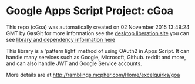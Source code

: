 # Google Apps Script Project: cGoa
This repo (cGoa) was automatically created on 02 November 2015 13:49:24 GMT by GasGit
for more information see the [desktop liberation site](https://ramblings.mcpher.com/drive-sdk-and-github/getting-your-apps-scripts-to-github/ "desktop liberation")
you can see [library and dependency information here](dependencies.md)

This library is a 'pattern light' method of using OAuth2 in Apps Script. It can handle many services such as Google, Microsoft, Github. reddit and more, and can also handle JWT and Google Service accounts. 

More details are at http://ramblings.mcpher.com/Home/excelquirks/goa
